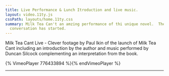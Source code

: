 ```yaml
---
title: Live Performance & Lunch Itroduction and live music.
layout: video.11ty.js
cssPath: layouts/home.11ty.css
summary: M﻿ilk Tea Can't an amzing performance of thi unique novel.  The
  conversation has started.
---
```

M﻿ilk Tea Cant Live - Clever footage by Paul Ikin of the launch of Milk Tea Cant including an introduction by the author and music performed by Duncan Silcock complementing an interpretation from the book.

{% VimeoPlayer 776433894 %}{% endVimeoPlayer %}


---
